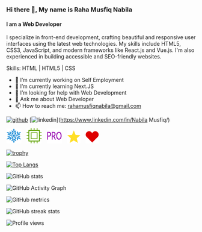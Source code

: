 ### Hi there 👋, My name is Raha Musfiq Nabila
#### I am a Web Developer


I specialize in front-end development, crafting beautiful and responsive user interfaces using the latest web technologies. My skills include HTML5, CSS3, JavaScript, and modern frameworks like React.js and Vue.js. I'm also experienced in building accessible and SEO-friendly websites.

Skills:  HTML | HTML5 | CSS

- 🔭 I’m currently working on Self Employment 
- 🌱 I’m currently learning Next.JS 
- 🤔 I’m looking for help with Web Development 
- 💬 Ask me about Web Developer 
- 📫 How to reach me: rahamusfiqnabila@gmail.com 


[<img src='https://cdn.jsdelivr.net/npm/simple-icons@3.0.1/icons/github.svg' alt='github' height='40'>](https://github.com/NabilaCodingWorld)  [<img src='https://cdn.jsdelivr.net/npm/simple-icons@3.0.1/icons/linkedin.svg' alt='linkedin' height='40'>](https://www.linkedin.com/in/Nabila Musfiq/)  

<a href='https://archiveprogram.github.com/'><img src='https://raw.githubusercontent.com/acervenky/animated-github-badges/master/assets/acbadge.gif' width='40' height='40'></a> <a href='https://docs.github.com/en/developers'><img src='https://raw.githubusercontent.com/acervenky/animated-github-badges/master/assets/devbadge.gif' width='40' height='40'></a> <a href='https://github.com/pricing'><img src='https://raw.githubusercontent.com/acervenky/animated-github-badges/master/assets/pro.gif' width='40' height='40'></a> <a href='https://stars.github.com/'><img src='https://raw.githubusercontent.com/acervenky/animated-github-badges/master/assets/starbadge.gif' width='35' height='35'></a> <a href='https://docs.github.com/en/github/supporting-the-open-source-community-with-github-sponsors'><img src='https://raw.githubusercontent.com/acervenky/animated-github-badges/master/assets/sponsorbadge.gif' width='35' height='35'></a> 

[![trophy](https://github-profile-trophy.vercel.app/?username=NabilaCodingWorld)](https://github.com/ryo-ma/github-profile-trophy)

[![Top Langs](https://github-readme-stats.vercel.app/api/top-langs/?username=NabilaCodingWorld)](https://github.com/anuraghazra/github-readme-stats)

![GitHub stats](https://github-readme-stats.vercel.app/api?username=NabilaCodingWorld&show_icons=true&count_private=true)  

![GitHub Activity Graph](https://activity-graph.herokuapp.com/graph?username=NabilaCodingWorld)  

![GitHub metrics](https://metrics.lecoq.io/NabilaCodingWorld)  

![GitHub streak stats](https://streak-stats.demolab.com/?user=NabilaCodingWorld)  

![Profile views](https://gpvc.arturio.dev/NabilaCodingWorld)  
